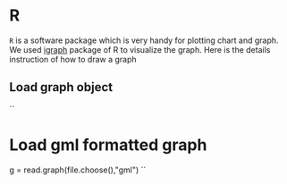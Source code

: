 R
==

`R` is a software package which is very handy for plotting chart and graph. We used [igraph](http://igraph.org/r/) package of R to visualize the graph. Here is the details instruction of how to draw a graph

## Load graph object
``
# Load gml formatted graph
g = read.graph(file.choose(),"gml")
``